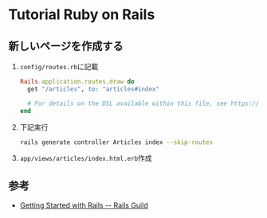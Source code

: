 # Tutorial Ruby on Rails

## 新しいページを作成する

1. ```config/routes.rb```に記載
    ``` rb
    Rails.application.routes.draw do
      get "/articles", to: "articles#index"
    
      # For details on the DSL available within this file, see https://guides.rubyonrails.org/routing.html
    end
    ```
2. 下記実行
    ``` bash
    rails generate controller Articles index --skip-routes
    ```
3. ```app/views/articles/index.html.erb```作成

## 参考

- [Getting Started with Rails -- Rails Guild](https://guides.rubyonrails.org/getting_started.html)